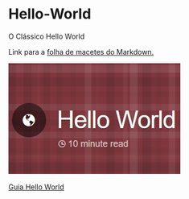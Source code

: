 # Hello-World
O Clássico Hello World

Link para a [folha de macetes do Markdown.](https://github.com/adam-p/markdown-here/wiki/Markdown-Cheatsheet)

![logo do guia Hello World](https://github.com/fernandobaron1/Hello-World/blob/Edi%C3%A7%C3%B5es-no-Readme/Sem%20t%C3%ADtulo.jpg "Guia do Hello World")

[Guia Hello World](https://github.com/fernandobaron1/Hello-World/blob/Edi%C3%A7%C3%B5es-no-Readme/Sem%20t%C3%ADtulo.jpg)
